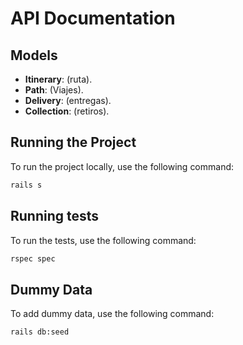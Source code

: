 # API Documentation

## Models

* **Itinerary**: (ruta).
* **Path**: (Viajes).
* **Delivery**: (entregas).
* **Collection**: (retiros).

## Running the Project

To run the project locally, use the following command:

```bash
rails s
```


## Running tests

To run the tests, use the following command:

```bash
rspec spec
```


## Dummy Data

To add dummy data, use the following command:

```bash
rails db:seed
```

